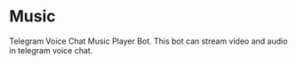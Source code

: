 # Music
Telegram Voice Chat Music Player Bot. This bot can stream video and audio in telegram voice chat.
